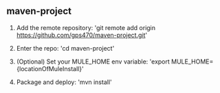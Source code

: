 ## maven-project

1. Add the remote repository: 'git remote add origin https://github.com/gps470/maven-project.git'

2. Enter the repo: 'cd maven-project'

3. (Optional) Set your MULE_HOME env variable: 'export MULE_HOME={locationOfMuleInstall}'

4. Package and deploy: 'mvn install'